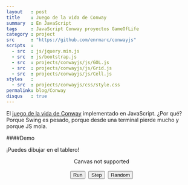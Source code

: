 ```yaml
---
layout   : post
title    : Juego de la vida de Conway
summary  : En JavaScript
tags     : JavaScript Conway proyectos GameOfLife
category : project
src      : "https://github.com/enrmarc/conwayjs"
scripts  :
  - src  : js/jquery.min.js
  - src  : js/bootstrap.js
  - src  : projects/conwayjs/js/GOL.js
  - src  : projects/conwayjs/js/Grid.js
  - src  : projects/conwayjs/js/Cell.js
styles   :
  - src  : projects/conwayjs/css/style.css
permalink: blog/Conway
disqus   : true
---
```


El [juego de la vida de Conway][1] implementado en JavaScript. ¿Por qué? Porque Swing es
pesado, porque desde una terminal pierde mucho y porque JS mola.

####Demo

¡Puedes dibujar en el tablero!

<figure>
  <div style="text-align:center">
    <div class="row-fluid">
      <canvas id="canvas" width="400" height="400">Canvas not supported</canvas>
    </div>
    <div class="row-fluid pagination-centered">
      <br>
      <div class="btn-group">
        <button type="button" id="run" >Run</button>&nbsp;
        <button type="button" id="step" >Step</button>&nbsp;
        <button type="button" id="randomize" >Random</button>
      </div>
    </div>
  </div>
</figure>

[1]: http://en.wikipedia.org/wiki/Conway's_Game_of_Life
